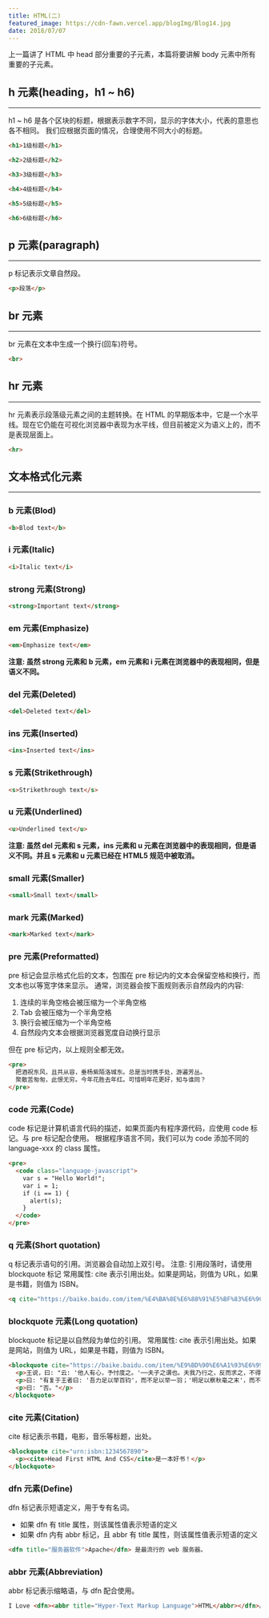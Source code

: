 ```yaml
---
title: HTML(二)
featured_image: https://cdn-fawn.vercel.app/blogImg/Blog14.jpg
date: 2018/07/07
---
```


上一篇讲了 HTML 中 head 部分重要的子元素，本篇将要讲解 body 元素中所有重要的子元素。

## h 元素(heading，h1 ~ h6)
***  
h1 ~ h6 是各个区块的标题，根据表示数字不同，显示的字体大小，代表的意思也各不相同。
我们应根据页面的情况，合理使用不同大小的标题。
``` HTML
<h1>1级标题</h1>
```
``` HTML
<h2>2级标题</h2>
``` 
``` HTML
<h3>3级标题</h3>
``` 
``` HTML
<h4>4级标题</h4>
```
``` HTML
<h5>5级标题</h5>
``` 
``` HTML
<h6>6级标题</h6>
``` 

## p 元素(paragraph)
***  
p 标记表示文章自然段。
``` HTML
<p>段落</p>
``` 

## br 元素
***  
br 元素在文本中生成一个换行(回车)符号。  
``` HTML
<br>
``` 

## hr 元素
***  
hr 元素表示段落级元素之间的主题转换。在 HTML 的早期版本中，它是一个水平线。现在它仍能在可视化浏览器中表现为水平线，但目前被定义为语义上的，而不是表现层面上。
``` HTML
<hr>
``` 

## 文本格式化元素
***  
### b 元素(Blod)
``` HTML
<b>Blod text</b>
``` 

### i 元素(Italic)
``` HTML
<i>Italic text</i>
``` 

### strong 元素(Strong)
``` HTML
<strong>Important text</strong>
``` 

### em 元素(Emphasize)
``` HTML
<em>Emphasize text</em>
``` 

**注意: 虽然 strong 元素和 b 元素，em 元素和 i 元素在浏览器中的表现相同，但是语义不同。**

### del 元素(Deleted)
``` HTML
<del>Deleted text</del>
``` 

### ins 元素(Inserted)
``` HTML
<ins>Inserted text</ins>
``` 

### s 元素(Strikethrough)
``` HTML
<s>Strikethrough text</s>
``` 

### u 元素(Underlined)
``` HTML
<u>Underlined text</u>
``` 

**注意: 虽然 del 元素和 s 元素，ins 元素和 u 元素在浏览器中的表现相同，但是语义不同。并且 s 元素和 u 元素已经在 HTML5 规范中被取消。**

### small 元素(Smaller)
``` HTML
<small>Small text</small>
``` 

### mark 元素(Marked)
``` HTML
<mark>Marked text</mark>
``` 

### pre 元素(Preformatted)
pre 标记会显示格式化后的文本，包围在 pre 标记内的文本会保留空格和换行，而文本也以等宽字体来显示。
通常，浏览器会按下面规则表示自然段内的内容: 
1. 连续的半角空格会被压缩为一个半角空格
2. Tab 会被压缩为一个半角空格
3. 换行会被压缩为一个半角空格
4. 自然段内文本会根据浏览器宽度自动换行显示

但在 pre 标记内，以上规则全都无效。
``` HTML
<pre>
  把酒祝东风，且共从容，垂杨紫陌洛城东。总是当时携手处，游遍芳丛。
  聚散苦匆匆，此恨无穷。今年花胜去年红。可惜明年花更好，知与谁同？
</pre>
``` 

### code 元素(Code)
code 标记是计算机语言代码的描述，如果页面内有程序源代码，应使用 code 标记。与 pre 标记配合使用。
根据程序语言不同，我们可以为 code 添加不同的 language-xxx 的 class 属性。
``` HTML
<pre>
  <code class="language-javascript">
    var s = "Hello World!";
    var i = 1;
    if (i == 1) {
      alert(s);
    }
  </code>
</pre>
``` 

### q 元素(Short quotation)
q 标记表示语句的引用。浏览器会自动加上双引号。
注意: 引用段落时，请使用 blockquote 标记
常用属性: cite 表示引用出处。如果是网站，则值为 URL，如果是书籍，则值为 ISBN。
``` HTML
<q cite="https://baike.baidu.com/item/%E4%BA%8E%E6%88%91%E5%BF%83%E6%9C%89%E6%88%9A%E6%88%9A%E7%84%89">于我心有戚戚焉</q>
```

### blockquote 元素(Long quotation)
blockquote 标记是以自然段为单位的引用。
常用属性: cite 表示引用出处。如果是网站，则值为 URL，如果是书籍，则值为 ISBN。
``` HTML
<blockquote cite="https://baike.baidu.com/item/%E9%BD%90%E6%A1%93%E6%99%8B%E6%96%87%E4%B9%8B%E4%BA%8B/7336481">
  <p>王说，曰: "云: '他人有心，予忖度之。'──夫子之谓也。夫我乃行之，反而求之，不得吾心；夫子言之，于我心有戚戚焉。"此心之所以合于王者，何也？"</p>
  <p>曰: "有复于王者曰: '吾力足以举百钧'，而不足以举一羽；'明足以察秋毫之末'，而不见舆薪，则王许之乎？"</p>
  <p>曰: "否。"</p>
</blockquote>
```

### cite 元素(Citation)
cite 标记表示书籍，电影，音乐等标题，出处。
``` HTML
<blockquote cite="urn:isbn:1234567890">
  <p><cite>Head First HTML And CSS</cite>是一本好书！</p>
</blockquote>
```

### dfn 元素(Define)
dfn 标记表示短语定义，用于专有名词。
- 如果 dfn 有 title 属性，则该属性值表示短语的定义
- 如果 dfn 内有 abbr 标记，且 abbr 有 title 属性，则该属性值表示短语的定义

``` HTML
<dfn title="服务器软件">Apache</dfn> 是最流行的 web 服务器。
```

### abbr 元素(Abbreviation)
abbr 标记表示缩略语，与 dfn 配合使用。
``` HTML
I Love <dfn><abbr title="Hyper-Text Markup Language">HTML</abbr></dfn>。
```